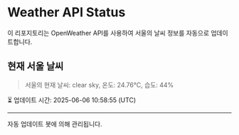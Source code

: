 
# Weather API Status

이 리포지토리는 OpenWeather API를 사용하여 서울의 날씨 정보를 자동으로 업데이트합니다.

## 현재 서울 날씨
> 서울의 현재 날씨: clear sky, 온도: 24.76°C, 습도: 44%

⏳ 업데이트 시간: 2025-06-06 10:58:55 (UTC)

---
자동 업데이트 봇에 의해 관리됩니다.
